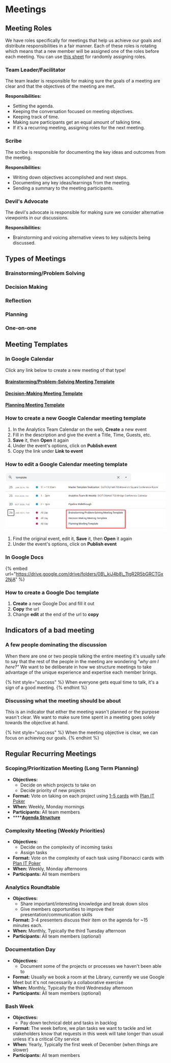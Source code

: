 # Meetings

## Meeting Roles

We have roles specifically for meetings that help us achieve our goals and distribute responsibilities in a fair manner. Each of these roles is rotating which means that a new member will be assigned one of the roles before each meeting. You can use [this sheet](https://docs.google.com/spreadsheets/d/1x3cZvN_cSlZwnyZnpbymhU1rJiQfTz4ZsgRv-BdIhS8/edit#gid=0) for randomly assigning roles.

### Team Leader/Facilitator

The team leader is responsible for making sure the goals of a meeting are clear and that the objectives of the meeting are met.

**Responsibilities:**

* Setting the agenda.
* Keeping the conversation focused on meeting objectives.
* Keeping track of time.
* Making sure participants get an equal amount of talking time.
* If it's a recurring meeting, assigning roles for the next meeting.

### Scribe

The scribe is responsible for documenting the key ideas and outcomes from the meeting.

**Responsibilities:**

* Writing down objectives accomplished and next steps.
* Documenting any key ideas/learnings from the meeting.
* Sending a summary to the meeting participants.

### Devil's Advocate

The devil's advocate is responsible for making sure we consider alternative viewpoints in our discussions.

**Responsibilities:**

* Brainstorming and voicing alternative views to key subjects being discussed.

## Types of Meetings

### Brainstorming/Problem Solving

### Decision Making

### Reflection

### Planning

### One-on-one

## Meeting Templates

### In Google Calendar

Click any link below to create a new meeting of that type!

#### [Brainstorming/Problem-Solving Meeting Template](https://calendar.google.com/event?action=TEMPLATE&tmeid=NjNhcWl0cXAxODFnZjE1dGU3cDdlazQxM3UgYm9zdG9uLmdvdl9sM2RrZjltYzYzOW11bzFndWJqOWt0bWxxOEBn&tmsrc=boston.gov_l3dkf9mc639muo1gubj9ktmlq8%40group.calendar.google.com)

#### [Decision-Making Meeting Template](https://calendar.google.com/event?action=TEMPLATE&tmeid=NzlzOWRkZWtybzM2Z3RhOWQ1YnFucGYwbTMgYm9zdG9uLmdvdl9sM2RrZjltYzYzOW11bzFndWJqOWt0bWxxOEBn&tmsrc=boston.gov_l3dkf9mc639muo1gubj9ktmlq8%40group.calendar.google.com)

#### [Planning Meeting Template](https://calendar.google.com/event?action=TEMPLATE&tmeid=N21jczM3aWVrdXZyMzlwbDY2aDlvdDVwYW0gYm9zdG9uLmdvdl9sM2RrZjltYzYzOW11bzFndWJqOWt0bWxxOEBn&tmsrc=boston.gov_l3dkf9mc639muo1gubj9ktmlq8%40group.calendar.google.com)

### How to create a new Google Calendar meeting template

1. In the Analytics Team Calendar on the web, **Create** a new event
2. Fill in the description and give the event a Title, Time, Guests, etc.
3. **Save** it, then **Open** it again
4. Under the event's options, click on **Publish event**
5. Copy the link under **Link to event**

### **How to edit a Google Calendar meeting template**

![Search &quot;template&quot; in Google Calendar](../../.gitbook/assets/google-calendar-meeting-template.png)

1. Find the original event, edit it, **Save** it, then **Open** it again
2. Under the event's options, click on **Publish event**

### **In Google Docs**

{% embed url="https://drive.google.com/drive/folders/0B\_kiJ4b8\_TtgR2R5bGRCTGx2NjA" %}

### **How to create a Google Doc template**

1. **Create** a new Google Doc and fill it out
2. **Copy** the url
3. Change **edit** at the end of the url to **copy**

## Indicators of a bad meeting

### A few people dominating the discussion

When there are one or two people talking the entire meeting it's usually safe to say that the rest of the people in the meeting are wondering _"why am I here?"_ We want to be deliberate in how we structure meetings to take advantage of the unique experience and expertise each member brings.

{% hint style="success" %}
When everyone gets equal time to talk, it's a sign of a good meeting.
{% endhint %}

### Discussing what the meeting should be about

This is an indicator that either the meeting wasn't planned or the purpose wasn't clear. We want to make sure time spent in a meeting goes solely towards the objective at hand.

{% hint style="success" %}
When the meeting objective is clear, we can focus on achieving our goals.
{% endhint %}

## Regular Recurring Meetings

### Scoping/Prioritization Meeting \(Long Term Planning\)

* **Objectives:**
  * Decide on which projects to take on
  * Decide priority of new projects
* **Format:** Vote on taking on each project using [1-5 cards](https://docs.boston.gov/analytics/guides/employee-handbook/communication#five-finger-voting-or-1-5-voting) with [Plan IT Poker](https://www.planitpoker.com/)
* **When:** Weekly, Monday mornings
* **Participants:** All team members
* \*\*\*\*[**Agenda Structure**](https://docs.google.com/document/d/1Tq_y3zWhtO9SmEXRHvCLkT95zDQHghUoPRI0CJ7Y1hg/edit?usp=sharing)  

### Complexity Meeting \(Weekly Priorities\)

* **Objectives:**
  * Decide on the complexity of incoming tasks
  * Assign tasks
* **Format:** Vote on the complexity of each task using Fibonacci cards with [Plan IT Poker](https://www.planitpoker.com/)
* **When:** Weekly, Monday afternoons
* **Participants:** All team members

### Analytics Roundtable

* **Objectives:**
  * Share important/interesting knowledge and break down silos
  * Give members opportunities to improve their presentation/communication skills
* **Format:** 3-4 presenters discuss their item on the agenda for ~15 minutes each.
* **When:** Monthly, Typically the third Tuesday afternoon
* **Participants:** All team members \(optional\)

### Documentation Day

* **Objectives:**
  * Document some of the projects or processes we haven't been able to
* **Format:** Usually we book a room at the Library, currently we use Google Meet but it's not necessarily a collaborative exercise
* **When:** Monthly, Typically the third Wednesday afternoon
* **Participants:** All team members \(optional\)

### Bash Week

* **Objectives:**
  * Pay down technical debt and tasks in backlog
* **Format:** The week before, we plan tasks we want to tackle and let stakeholders know that requests in this week will take longer than usual unless it's a critical City service
* **When:** Yearly, Typically the first week of December \(when things are slower\)
* **Participants:** All team members

